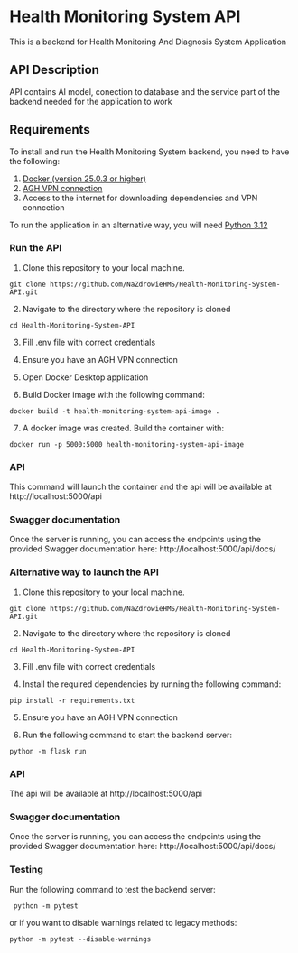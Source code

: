 # Health Monitoring System API

This is a backend for Health Monitoring And Diagnosis System Application

## API Description

API contains AI model, conection to database and the service part of the backend needed for the application to work


## Requirements

To install and run the Health Monitoring System backend, you need to have the following:


1. [Docker (version 25.0.3 or higher)](https://www.docker.com/)
2. [AGH VPN connection](https://panel.agh.edu.pl/main.php)
3. Access to the internet for downloading dependencies and VPN 
conncetion


To run the application in an alternative way, you will need  [Python 3.12](https://www.python.org/downloads/release/)

### Run the API

1. Clone this repository to your local machine.

```
git clone https://github.com/NaZdrowieHMS/Health-Monitoring-System-API.git

```

2. Navigate to the directory where the repository is cloned

```
cd Health-Monitoring-System-API
```

3. Fill .env file with correct credentials

4. Ensure you have an AGH VPN connection

5. Open Docker Desktop application

6. Build Docker image with the following command:

```
docker build -t health-monitoring-system-api-image .
```

7. A docker image was created. Build the container with:

```
docker run -p 5000:5000 health-monitoring-system-api-image
```

### API
This command will launch the container and the api will be available at http://localhost:5000/api

### Swagger documentation
Once the server is running, you can access the endpoints using the provided Swagger documentation here: http://localhost:5000/api/docs/

### Alternative way to launch the API
1. Clone this repository to your local machine.

```
git clone https://github.com/NaZdrowieHMS/Health-Monitoring-System-API.git

```

2. Navigate to the directory where the repository is cloned

```
cd Health-Monitoring-System-API
```
3. Fill .env file with correct credentials

4. Install the required dependencies by running the following command:
```
pip install -r requirements.txt
```
5. Ensure you have an AGH VPN connection

6. Run the following command to start the backend server:
```
python -m flask run
```
### API
The api will be available at http://localhost:5000/api

### Swagger documentation
Once the server is running, you can access the endpoints using the provided Swagger documentation here: http://localhost:5000/api/docs/

### Testing
Run the following command to test the backend server:
```
 python -m pytest
```
or if you want to disable warnings related to legacy methods:
```
python -m pytest --disable-warnings
```